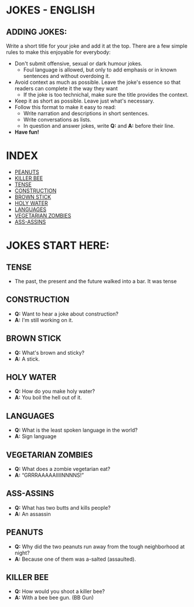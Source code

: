 # JOKES - ENGLISH

## ADDING JOKES:

Write a short title for your joke and add it at the top. There are a few simple rules to make this enjoyable for everybody:
- Don't submit offensive, sexual or dark humour jokes.
  - Foul language is allowed, but only to add emphasis or in known sentences and without overdoing it.
- Avoid context as much as possible. Leave the joke's essence so that readers can complete it the way they want
  - If the joke is too technichal, make sure the title provides the context.
- Keep it as short as possible. Leave just what's necessary.
- Follow this format to make it easy to read:
  - Write narration and descriptions in short sentences.
  - Write conversations as lists.
  - In question and answer jokes, write **Q:** and **A:** before their line.
- **Have fun!**

# INDEX

- [PEANUTS](#id8)
- [KILLER BEE](#id9)
- [TENSE](#id7)
- [CONSTRUCTION](#id6)
- [BROWN STICK](#id5)
- [HOLY WATER](#id4)
- [LANGUAGES](#id3)
- [VEGETARIAN ZOMBIES](#id2)
- [ASS-ASSINS](#id1)

# JOKES START HERE:

<div id='id7'/>

## TENSE

- The past, the present and the future walked into a bar. It was tense

<div id='id6'/>

## CONSTRUCTION

- **Q:** Want to hear a joke about construction? 
- **A:** I'm still working on it.

<div id='id5'/>

## BROWN STICK

- **Q:** What's brown and sticky?
- **A:** A stick.

<div id='id4'/>

## HOLY WATER

- **Q:** How do you make holy water?
- **A:** You boil the hell out of it.

<div id='id3'/>

## LANGUAGES

- **Q:** What is the least spoken language in the world?
- **A:** Sign language

<div id='id2'/>

## VEGETARIAN ZOMBIES

- **Q:** What does a zombie vegetarian eat?
- **A:** “GRRRAAAAAIIIINNNNS!”

<div id='id1'/>

## ASS-ASSINS

- **Q:** What has two butts and kills people?
- **A:** An assassin

<div id='id8'/>

## PEANUTS

- **Q:** Why did the two peanuts run away from the tough neighborhood at night?
- **A:** Because one of them was a-salted (assaulted).

<div id='id9'/>

## KILLER BEE

- **Q:** How would you shoot a killer bee?
- **A:** With a bee bee gun. (BB Gun)
